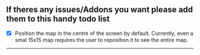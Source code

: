 If theres any issues/Addons you want please add them to this handy todo list
---
* [X] Position the map in the centre of the screen by default.  Currently, even a smal 15x15 map requires the user to reposition it to see the entire map.
---


